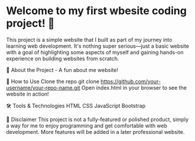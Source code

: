 
# Welcome to my first wbesite coding project! 🎉

This project is a simple website that I built as part of my journey into learning web development. It's nothing super serious—just a basic website with a goal of highlighting some aspects of myself and gaining hands-on experience on building websites from scratch.

🚀 About the Project - A fun about me website!

📂 How to Use
Clone the repo
git clone https://github.com/your-username/your-repo-name.git
Open index.html in your browser to see the website in action!

🛠️ Tools & Technologies
HTML
CSS
JavaScript
Bootstrap

🔴 Disclaimer
This project is not a fully-featured or polished product, simply a way for me to enjoy programming and get comfortable with web development. More features will be added in a later professional website.
